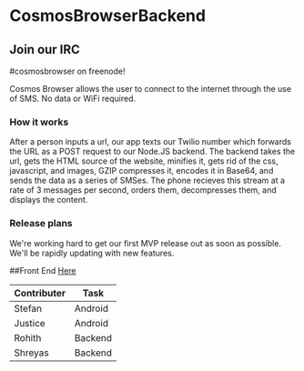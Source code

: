 CosmosBrowserBackend
====================

## Join our IRC

\#cosmosbrowser on freenode!

Cosmos Browser allows the user to connect to the internet through the use of SMS. No data or WiFi required.

### How it works

After a person inputs a url, our app texts our Twilio number which forwards the URL as a POST request to our Node.JS backend. The backend takes the url, gets the HTML source of the website, minifies it, gets rid of the css, javascript, and images, GZIP compresses it, encodes it in Base64, and sends the data as a series of SMSes. The phone recieves this stream at a rate of 3 messages per second, orders them, decompresses them, and displays the content.

### Release plans

We're working hard to get our first MVP release out as soon as possible. We'll be rapidly updating with new features.

##Front End [Here](http://github.com/ColdSauce/CosmosBrowserAndroid)



Contributer | Task
--- | ---
Stefan | Android
Justice | Android
Rohith | Backend
Shreyas | Backend
